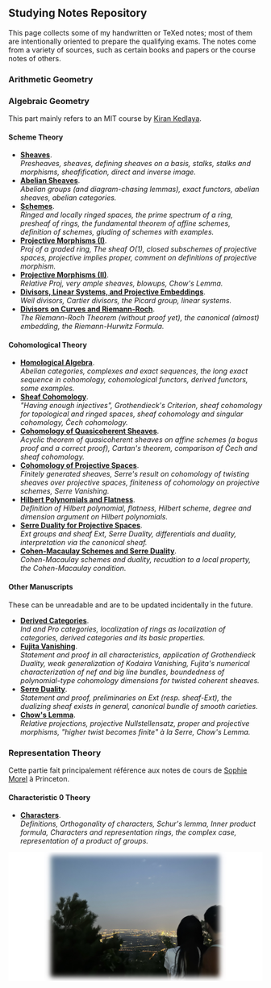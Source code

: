 ## Studying Notes Repository

This page collects some of my handwritten or TeXed notes; most of them are intentionally oriented to prepare the qualifying exams. The notes come from a variety of sources, such as certain books and papers or the course notes of others. 

### Arithmetic Geometry

### Algebraic Geometry 

This part mainly refers to an MIT course by [Kiran Kedlaya](https://kskedlaya.org).

#### Scheme Theory

- [**Sheaves**](./genag/genag-sheaves.pdf). <br/>
  _Presheaves, sheaves, defining sheaves on a basis, stalks, stalks and morphisms, sheafification, direct and inverse image._
- [**Abelian Sheaves**](./genag/genag-absh.pdf). <br/>
  _Abelian groups (and diagram-chasing lemmas), exact functors, abelian sheaves, abelian categories._
- [**Schemes**](./genag/genag-schemes.pdf). <br/>
  _Ringed and locally ringed spaces, the prime spectrum of a ring, presheaf of rings, the fundamental theorem of affine schemes, definition of schemes, gluding of schemes with examples._
- [**Projective Morphisms (I)**](./genag/genag-proj1.pdf). <br/>
  _Proj of a graded ring, The sheaf O(1), closed subschemes of projective spaces, projective implies proper, comment on definitions of projective morphism._
- [**Projective Morphisms (II)**](./genag/genag-proj2.pdf). <br/>
  _Relative Proj, very ample sheaves, blowups, Chow's Lemma._
- [**Divisors, Linear Systems, and Projective Embeddings**](./genag/genag-div1.pdf). <br/>
  _Weil divisors, Cartier divisors, the Picard group, linear systems._
- [**Divisors on Curves and Riemann-Roch**](./genag/genag-div2.pdf). <br/>
  _The Riemann-Roch Theorem (without proof yet), the canonical (almost) embedding, the Riemann-Hurwitz Formula._

#### Cohomological Theory

- [**Homological Algebra**](./genag/genag-homalg.pdf). <br/>
  _Abelian categories, complexes and exact sequences, the long exact sequence in cohomology, cohomological functors, derived functors, some examples._
- [**Sheaf Cohomology**](./genag/genag-shcohom.pdf). <br/>
  _"Having enough injectives", Grothendieck's Criterion, sheaf cohomology for topological and ringed spaces, sheaf cohomology and singular cohomology, Čech cohomology._
- [**Cohomology of Quasicoherent Sheaves**](./genag/genag-qcohcohom.pdf). <br/>
  _Acyclic theorem of quasicoherent sheaves on affine schemes (a bogus proof and a correct proof), Cartan's theorem, comparison of Čech and sheaf cohomology._
- [**Cohomology of Projective Spaces**](./genag/genag-cohomserre.pdf). <br/>
  _Finitely generated sheaves, Serre's result on cohomology of twisting sheaves over projective spaces, finiteness of cohomology on projective schemes, Serre Vanishing._
- [**Hilbert Polynomials and Flatness**](./genag/genag-hilbpoly.pdf). <br/>
  _Definition of Hilbert polynomial, flatness, Hilbert scheme, degree and dimension argument on Hilbert polynomials._
- [**Serre Duality for Projective Spaces**](./genag/genag-serredualty.pdf). <br/>
  _Ext groups and sheaf Ext, Serre Duality, differentials and duality, interpretation via the canonical sheaf._
- [**Cohen-Macaulay Schemes and Serre Duality**](./genag/genag-cm-serredual.pdf). <br/>
  _Cohen-Macaulay schemes and duality, recudtion to a local property, the Cohen-Macaulay condition._


#### Other Manuscripts

These can be unreadable and are to be updated incidentally in the future.

- [**Derived Categories**](./genag/genag-dercat.pdf). <br/>
  _Ind and Pro categories, localization of rings as localization of categories, derived categories and its basic properties._
- [**Fujita Vanishing**](./genag/genag-fujita.pdf). <br/>
  _Statement and proof in all characteristics, application of Grothendieck Duality, weak generalization of Kodaira Vanishing, Fujita's numerical characterization of nef and big line bundles, boundedness of polynomial-type cohomology dimensions for twisted coherent sheaves._
- [**Serre Duality**](./genag/genag-serreduality.pdf). <br/>
  _Statement and proof, preliminaries on Ext (resp. sheaf-Ext), the dualizing sheaf exists in general, canonical bundle of smooth carieties._
- [**Chow's Lemma**](./genag/genag-chow.pdf). <br/>
  _Relative projections, projective Nullstellensatz, proper and projective morphisms, "higher twist becomes finite" à la Serre, Chow's Lemma._

### Representation Theory

Cette partie fait principalement référence aux notes de cours de [Sophie Morel](https://perso.ens-lyon.fr/sophie.morel/) à Princeton.

#### Characteristic 0 Theory

- [**Characters**](./genrep/Characters.pdf). <br/>
 _Definitions, Orthogonality of characters, Schur's lemma, Inner product formula, Characters and representation rings, the complex case, representation of a product of groups._


![Xiang](./Xiang.jpeg)
 
